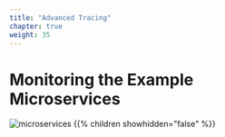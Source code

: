 ```yaml
---
title: "Advanced Tracing"
chapter: true
weight: 35
---
```


# Monitoring the Example Microservices

![microservices](/images/crystal.svg)
{{% children showhidden="false" %}}

